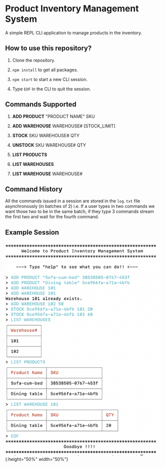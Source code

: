 # Product Inventory Management System
A simple REPL CLI application to manage products in the inventory. 
## How to use this repository?
1. Clone the repository.

2. `npm install` to get all packages. 

3. `npm start` to start a new CLI session. 

4. Type `EOF` in the CLI to quit the session. 

## Commands Supported 
1. **ADD PRODUCT**  "PRODUCT NAME"  SKU

2. **ADD WAREHOUSE**  WAREHOUSE#  [STOCK_LIMIT]

3. **STOCK** SKU  WAREHOUSE#  QTY

4. **UNSTOCK**  SKU  WAREHOUSE#  QTY

5. **LIST PRODUCTS**

6. **LIST WAREHOUSES**

7. **LIST WAREHOUSE** WAREHOUSE#

## Command History

All the commands issued in a session are stored in the `log.txt` file asynchronously (in batches of 2) i.e. If a user types in two commands we want those two to be in the same batch, if they type 3 commands stream the first two and wait for the fourth command.

## Example Session

![Screenshot](Screenshot.png){:height="50%" width="50%"}



